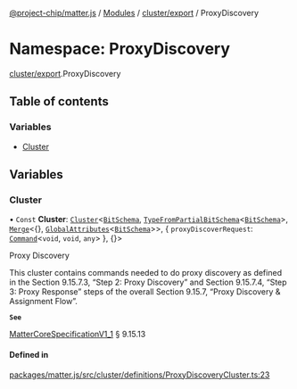 [@project-chip/matter.js](../README.md) / [Modules](../modules.md) / [cluster/export](cluster_export.md) / ProxyDiscovery

# Namespace: ProxyDiscovery

[cluster/export](cluster_export.md).ProxyDiscovery

## Table of contents

### Variables

- [Cluster](cluster_export.ProxyDiscovery.md#cluster)

## Variables

### Cluster

• `Const` **Cluster**: [`Cluster`](cluster_export.md#cluster)<[`BitSchema`](schema_export.md#bitschema), [`TypeFromPartialBitSchema`](schema_export.md#typefrompartialbitschema)<[`BitSchema`](schema_export.md#bitschema)\>, [`Merge`](util_export.md#merge)<{}, [`GlobalAttributes`](cluster_export.md#globalattributes-1)<[`BitSchema`](schema_export.md#bitschema)\>\>, { `proxyDiscoverRequest`: [`Command`](cluster_export.md#command)<`void`, `void`, `any`\>  }, {}\>

Proxy Discovery

This cluster contains commands needed to do proxy discovery as defined in the Section 9.15.7.3, “Step 2: Proxy
Discovery” and Section 9.15.7.4, “Step 3: Proxy Response” steps of the overall Section 9.15.7, “Proxy Discovery
& Assignment Flow”.

**`See`**

[MatterCoreSpecificationV1_1](../interfaces/spec_export.MatterCoreSpecificationV1_1.md) § 9.15.13

#### Defined in

[packages/matter.js/src/cluster/definitions/ProxyDiscoveryCluster.ts:23](https://github.com/project-chip/matter.js/blob/16d5b0d/packages/matter.js/src/cluster/definitions/ProxyDiscoveryCluster.ts#L23)
